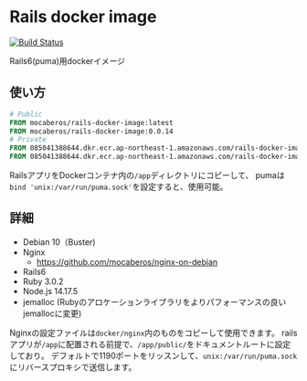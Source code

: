 # Rails docker image

[![Build Status](https://codebuild.ap-northeast-1.amazonaws.com/badges?uuid=eyJlbmNyeXB0ZWREYXRhIjoiVU8wSVhIckQ0VlJicXR5Yy9FSFdjRVUrbmNhUjNoVzBvSWZCd1d1REtHN0pFRGJyVFlMVmt2MjVva3VPQXkzcWNoMUpuWnFHa0lXQWNYclRtSTFGdDJBPSIsIml2UGFyYW1ldGVyU3BlYyI6InlGdnA3ZDJTM3loT2ozTmUiLCJtYXRlcmlhbFNldFNlcmlhbCI6MX0%3D&branch=main)](https://ap-northeast-1.console.aws.amazon.com/codesuite/codebuild/085041388644/projects/rails-docker-image)

Rails6(puma)用dockerイメージ

## 使い方
```dockerfile
# Public
FROM mocaberos/rails-docker-image:latest
FROM mocaberos/rails-docker-image:0.0.14
# Private
FROM 085041388644.dkr.ecr.ap-northeast-1.amazonaws.com/rails-docker-image:latest
FROM 085041388644.dkr.ecr.ap-northeast-1.amazonaws.com/rails-docker-image:0.0.14
```
RailsアプリをDockerコンテナ内の`/app`ディレクトリにコピーして、
pumaは`bind 'unix:/var/run/puma.sock'`を設定すると、使用可能。

## 詳細
- Debian 10（Buster)
- Nginx
  - https://github.com/mocaberos/nginx-on-debian
- Rails6
- Ruby 3.0.2
- Node.js 14.17.5
- jemalloc (Rubyのアロケーションライブラリをよりパフォーマンスの良いjemallocに変更)

Nginxの設定ファイルは`docker/nginx`内のものをコピーして使用できます。
railsアプリが`/app`に配置される前提で、`/app/public/`をドキュメントルートに設定しており。
デフォルトで1190ポートをリッスンして、`unix:/var/run/puma.sock`にリバースプロキシで送信します。
